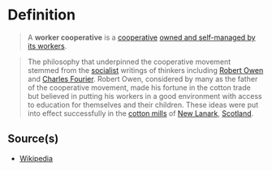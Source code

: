 # Definition
 > A **worker cooperative** is a [cooperative](https://en.wikipedia.org/wiki/Cooperative) [owned and self-managed by its workers](https://en.wikipedia.org/wiki/Workers%27_self-management).
 
 > The philosophy that underpinned the cooperative movement stemmed from the [socialist](https://en.wikipedia.org/wiki/Socialism) writings of thinkers including [Robert Owen](https://en.wikipedia.org/wiki/Robert_Owen) and [Charles Fourier](https://en.wikipedia.org/wiki/Charles_Fourier).
 Robert Owen, considered by many as the father of the cooperative 
movement, made his fortune in the cotton trade but believed in putting 
his workers in a good environment with access to education for 
themselves and their children. These ideas were put into effect 
successfully in the [cotton mills](https://en.wikipedia.org/wiki/Cotton_mill) of [New Lanark](https://en.wikipedia.org/wiki/New_Lanark), [Scotland](https://en.wikipedia.org/wiki/Scotland).

## Source(s)
 - [Wikipedia](https://en.wikipedia.org/wiki/Worker_cooperative)
